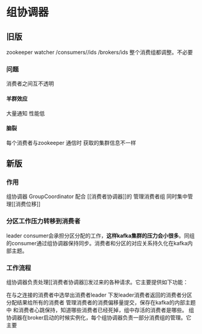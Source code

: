 # 组协调器
## 旧版
zookeeper watcher
/consumers/<group>/ids 
/brokers/ids
整个消费组都调整。不必要

### 问题 
消费者之间互不透明

#### 羊群效应
大量通知 性能低
#### 脑裂
每个消费者与zookeeper 通信时 获取的集群信息不一样

## 新版
###  作用
组协调器 GroupCoordinator 配合 [[消费者协调器]]的 管理消费者组
同时集中管理[[消费位移]] 

### 分区工作压力转移到消费者
leader consumer会承担分区分配的工作，**这样kafka集群的压力会小很多**。同组的consumer通过组协调器保持同步。消费者和分区的对应关系持久化在kafka内部主题。

### 工作流程
组协调器负责处理[[消费者协调器]]发过来的各种请求。它主要提供如下功能：

在与之连接的消费者中选举出消费者leader
下发leader消费者返回的消费者分区分配结果给所有的消费者
管理消费者的消费偏移量提交，保存在kafka的内部主题中
和消费者心跳保持，知道哪些消费者已经死掉，组中存活的消费者是哪些。
组协调器在broker启动的时候实例化，每个组协调器负责一部分消费组的管理。它主要